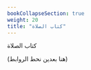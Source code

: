 ```yaml
---
bookCollapseSection: true
weight: 20
title: "كتاب الصلاة"
---
```


كتاب الصلاة


(هنا بعدين نحط الروابط) 
